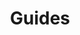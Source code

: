 ---
title: Guides
eleventyNavigation:
  title: Guides
  parent: web-v4
  key: web-v4-guides
  order: 200
---